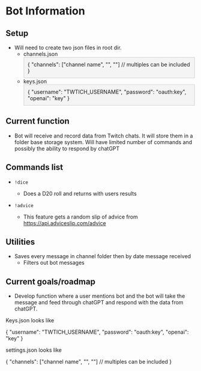 # Bot Information

## Setup

- Will need to create two json files in root dir.
  - channels.json
    <div style="border: 1px solid #ccc; padding: 10px; background-color: #f4f4f4; margin: 0 auto;">
    {
    "channels": ["channel name", "", ""] // multiples can be included
    }
    </div>
  - keys.json
    <div style="border: 1px solid #ccc; padding: 10px; background-color: #f4f4f4; margin: 0 auto;">
    {
    "username": "TWTICH_USERNAME",
    "password": "oauth:key",
    "openai": "key"
    }
    </div>

## Current function

- Bot will receive and record data from Twitch chats. It will store them in a folder base storage system. Will have limited number of commands and possibly the ability to respond by chatGPT

## Commands list

- `!dice`

  - Does a D20 roll and returns with users results

- `!advice`

  - This feature gets a random slip of advice from https://api.adviceslip.com/advice

## Utilities

- Saves every message in channel folder then by date message received
  - Filters out bot messages

## Current goals/roadmap

- Develop function where a user mentions bot and the bot will take the message and feed through chatGPT and respond with the data from chatGPT.

Keys.json looks like

{
"username": "TWTICH_USERNAME",
"password": "oauth:key",
"openai": "key"
}

settings.json looks like

{
"channels": ["channel name", "", ""] // multiples can be included
}
